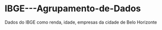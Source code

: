 # IBGE---Agrupamento-de-Dados
Dados do IBGE como renda, idade, empresas da cidade de Belo Horizonte
